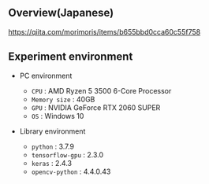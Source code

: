 ## Overview(Japanese)

https://qiita.com/morimoris/items/b655bbd0cca60c55f758

## Experiment environment

- PC environment
  - `CPU` : AMD Ryzen 5 3500 6-Core Processor
  - `Memory size` : 40GB
  - `GPU` : NVIDIA GeForce RTX 2060 SUPER
  - `OS` : Windows 10
  
- Library environment
  - `python` : 3.7.9
  - `tensorflow-gpu` : 2.3.0
  - `keras` : 2.4.3
  - `opencv-python` : 4.4.0.43
